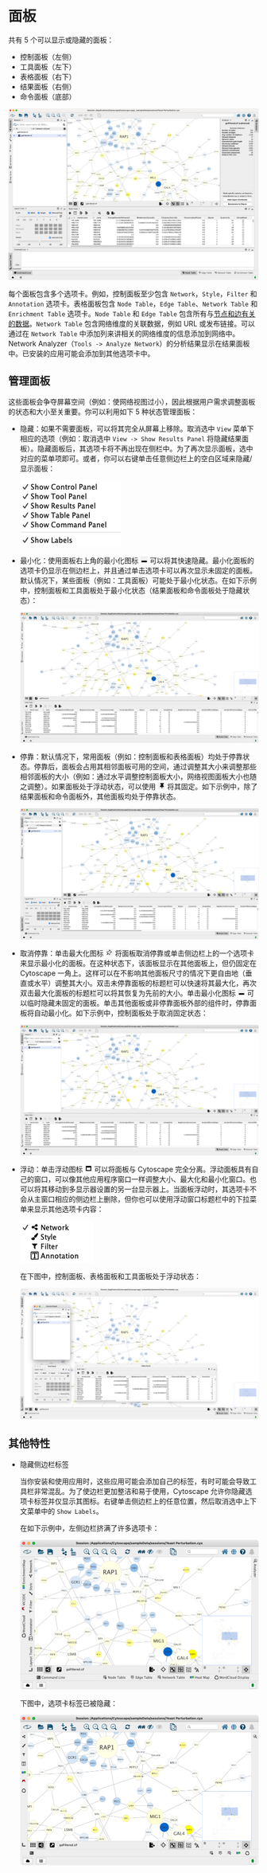 # 面板

共有 5 个可以显示或隐藏的面板：

- 控制面板（左侧）
- 工具面板（左下）
- 表格面板（右下）
- 结果面板（右侧）
- 命令面板（底部）

![](images/panels/dock-window.png)

每个面板包含多个选项卡。例如，控制面板至少包含 `Network`，`Style`，`Filter` 和 `Annotation` 选项卡。表格面板包含 `Node Table`，`Edge Table`、`Network Table` 和 `Enrichment Table` 选项卡。`Node Table` 和 `Edge Table` 包含所有与[节点和边有关的数据](node-and-edge-column-data.md)。`Network Table` 包含网络维度的关联数据，例如 URL 或发布链接。可以通过在 `Network Table` 中添加列来讲相关的网络维度的信息添加到网络中。Network Analyzer（`Tools -> Analyze Network`）的分析结果显示在结果面板中。已安装的应用可能会添加到其他选项卡中。

## 管理面板

这些面板会争夺屏幕空间（例如：使网络视图过小），因此根据用户需求调整面板的状态和大小至关重要。你可以利用如下 5 种状态管理面板：

- 隐藏：如果不需要面板，可以将其完全从屏幕上移除。取消选中 `View` 菜单下相应的选项（例如：取消选中 `View -> Show Results Panel` 将隐藏结果面板）。隐藏面板后，其选项卡将不再出现在侧栏中。为了再次显示面板，选中对应的菜单项即可。或者，你可以右键单击任意侧边栏上的空白区域来隐藏/显示面板：

    ![](images/panels/right-click-show-panel.png)

- 最小化：使用面板右上角的最小化图标 ![](images/panels/minimize-icon.png) 可以将其快速隐藏。最小化面板的选项卡仍显示在侧边栏上，并且通过单击选项卡可以再次显示未固定的面板。默认情况下，某些面板（例如：工具面板）可能处于最小化状态。在如下示例中，控制面板和工具面板处于最小化状态（结果面板和命令面板处于隐藏状态）：

    ![](images/panels/example-minimized.png)

- 停靠：默认情况下，常用面板（例如：控制面板和表格面板）均处于停靠状态。停靠后，面板会占用其相邻面板可用的空间，通过调整其大小来调整那些相邻面板的大小（例如：通过水平调整控制面板大小，网络视图面板大小也随之调整）。如果面板处于浮动状态，可以使用 ![](images/panels/dock-icon.png) 将其固定。如下示例中，除了结果面板和命令面板外，其他面板均处于停靠状态。

    ![](images/panels/example-docked.png)

- 取消停靠：单击最大化图标 ![](images/panels/undock-icon.png) 将面板取消停靠或单击侧边栏上的一个选项卡来显示最小化的面板。在这种状态下，该面板显示在其他面板上，但仍固定在 Cytoscape 一角上。这样可以在不影响其他面板尺寸的情况下更自由地（垂直或水平）调整其大小。双击未停靠面板的标题栏可以快速将其最大化，再次双击最大化面板的标题栏可以将其恢复为先前的大小。单击最小化图标 ![](images/panels/minimize-icon.png) 可以临时隐藏未固定的面板。单击其他面板或非停靠面板外部的组件时，停靠面板将自动最小化。如下示例中，控制面板处于取消固定状态：

    ![](images/panels/example-undocked.png)

- 浮动：单击浮动图标 ![](images/panels/float-icon.png) 可以将面板与 Cytoscape 完全分离。浮动面板具有自己的窗口，可以像其他应用程序窗口一样调整大小、最大化和最小化窗口。也可以将其移动到多显示器设置的另一台显示器上。当面板浮动时，其选项卡不会从主窗口相应的侧边栏上删除，但你也可以使用浮动窗口标题栏中的下拉菜单来显示其他选项卡内容：

    ![](images/panels/tabs-drop-down.png)

    在下图中，控制面板、表格面板和工具面板处于浮动状态：

    ![](images/panels/example-floating.png)

## 其他特性

- 隐藏侧边栏标签

    当你安装和使用应用时，这些应用可能会添加自己的标签，有时可能会导致工具栏非常混乱。为了使边栏更加整洁和易于使用，Cytoscape 允许你隐藏选项卡标签并仅显示其图标。右键单击侧边栏上的任意位置，然后取消选中上下文菜单中的 `Show Labels`。

    在如下示例中，左侧边栏挤满了许多选项卡：

    ![](images/panels/show-sidebar-labels.png)

    下图中，选项卡标签已被隐藏：

    ![](images/panels/hide-sidebar-labels.png)

